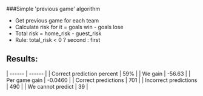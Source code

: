###Simple 'previous game' algorithm

- Get previous game for each team
- Calculate risk for it = goals win - goals lose
- Total risk = home_risk - guest_risk
- Rule: total_risk < 0 ? second : first

## Results:
| ------ | ------ |
| Correct prediction percent | 59% |
| We gain | -56.63 |
| Per game gain | -0.0460 |
| Correct predictions | 701 |
| Incorrect predictions | 490 |
| We cannot predict | 39 |